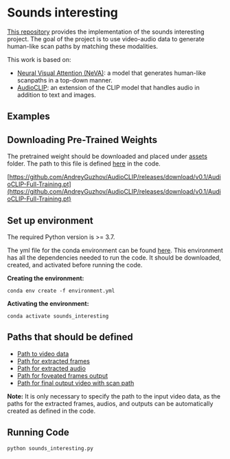 # Sounds interesting

[This repository](https://github.com/BetelhemNebebe/Sounds_interesting) provides the implementation of the sounds interesting project. The goal of the project is to use video-audio data to generate human-like scan paths by matching these modalities.

This work is based on:
- [ Neural Visual Attention (NeVA)](https://github.com/SchwinnL/NeVA/tree/main): a model that generates human-like scanpaths in a top-down manner.
- [AudioCLIP](https://github.com/AndreyGuzhov/AudioCLIP/tree/master): an extension of the CLIP model that handles audio in addition to text and images.

## Examples


## Downloading Pre-Trained Weights

The pretrained weight should be downloaded and placed under [assets](https://github.com/BetelhemNebebe/Sounds_interesting/tree/master/assets) folder. The path to this file is defined [here](https://github.com/BetelhemNebebe/Sounds_interesting/blob/395affff7ec9e3005f6ad7da29d6e664bbaad5d2/sounds_interesting.py#L30) in the code.

[https://github.com/AndreyGuzhov/AudioCLIP/releases/download/v0.1/AudioCLIP-Full-Training.pt](https://github.com/AndreyGuzhov/AudioCLIP/releases/download/v0.1/AudioCLIP-Full-Training.pt)

## Set up environment
The required Python version is >= 3.7.

The yml file for the conda environment can be found [here](https://github.com/BetelhemNebebe/Sounds_interesting/blob/master/environment.yml). This environment has all the dependencies needed to run the code. It should be downloaded, created, and activated before running the code.

**Creating the environment:**

`conda env create -f environment.yml`

**Activating the environment:**

`conda activate sounds_interesting`

## Paths that should be defined

- [Path to video data](https://github.com/BetelhemNebebe/Sounds_interesting/blob/d8b2f00e0bed13841522b5f1d311b1b0c429a2e7/sounds_interesting.py#L191)
- [Path for extracted frames](https://github.com/BetelhemNebebe/Sounds_interesting/blob/d8b2f00e0bed13841522b5f1d311b1b0c429a2e7/sounds_interesting.py#L88)
- [Path for extracted audio](https://github.com/BetelhemNebebe/Sounds_interesting/blob/d8b2f00e0bed13841522b5f1d311b1b0c429a2e7/sounds_interesting.py#L128)
- [Path for foveated frames output](https://github.com/BetelhemNebebe/Sounds_interesting/blob/d8b2f00e0bed13841522b5f1d311b1b0c429a2e7/NeVA.py#L109)
- [Path for final output video with scan path](https://github.com/BetelhemNebebe/Sounds_interesting/blob/d8b2f00e0bed13841522b5f1d311b1b0c429a2e7/sounds_interesting.py#L284)

**Note:** It is only necessary to specify the path to the input video data, as the paths for the extracted frames, audios, and outputs can be automatically created as defined in the code.

## Running Code

`python sounds_interesting.py`
